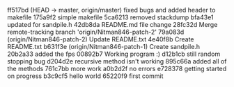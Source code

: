 ff517bd (HEAD -> master, origin/master) fixed bugs and added header to makefile
175a9f2 simple makefile
5ca6213 removed stackdump
bfa43e1 updated for sandpile.h
42db8da README.md file change
28fc32d Merge remote-tracking branch 'origin/Nitman846-patch-2'
79a083d (origin/Nitman846-patch-2) Update README.txt
4e40f8b Create README.txt
b631f3e (origin/Nitman846-patch-1) Create sandpile.h
20b2a33 added the fps
00892b7 Working program :)
d12b1cb still random stopping bug
d204d2e recursive method isn't working
895c66a added all of the methods
761c7bb more work
a0b2d2f no errors
e728378 getting started on progress
b3c9cf5 hello world
65220f9 first commit
